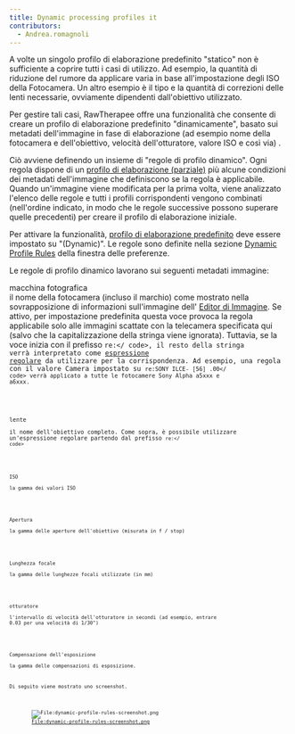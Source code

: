```yaml
---
title: Dynamic processing profiles it
contributors:
  - Andrea.romagnoli
---
```


A volte un singolo profilo di elaborazione predefinito "statico" non è
sufficiente a coprire tutti i casi di utilizzo. Ad esempio, la quantità
di riduzione del rumore da applicare varia in base all'impostazione
degli ISO della Fotocamera. Un altro esempio è il tipo e la quantità di
correzioni delle lenti necessarie, ovviamente dipendenti dall'obiettivo
utilizzato.

Per gestire tali casi, RawTherapee offre una funzionalità che consente
di creare un profilo di elaborazione predefinito "dinamicamente", basato
sui metadati dell'immagine in fase di elaborazione (ad esempio nome
della fotocamera e dell'obiettivo, velocità dell'otturatore, valore ISO
e così via) .

Ciò avviene definendo un insieme di "regole di profilo dinamico". Ogni
regola dispone di un [profilo di elaborazione
(parziale)](Creazione_processing_profiles_for_general_use.md)
più alcune condizioni dei metadati dell'immagine che definiscono se la
regola è applicabile. Quando un'immagine viene modificata per la prima
volta, viene analizzato l'elenco delle regole e tutti i profili
corrispondenti vengono combinati (nell'ordine indicato, in modo che le
regole successive possono superare quelle precedenti) per creare il
profilo di elaborazione iniziale.

Per attivare la funzionalità, [profilo di elaborazione
predefinito](Preferences#Default_Processing_Profile.md) deve
essere impostato su "(Dynamic)". Le regole sono definite nella sezione
[Dynamic Profile
Rules](Preferences#Dynamic_Profile_Rules_Tab.md) della finestra
delle preferenze.

Le regole di profilo dinamico lavorano sui seguenti metadati immagine:

macchina fotografica  
il nome della fotocamera (incluso il marchio) come mostrato nella
sovrapposizione di informazioni sull'immagine dell' [Editor di
Immagine](The_Image_Editor_Tab.md). Se attivo, per impostazione
predefinita questa voce provoca la regola applicabile solo alle immagini
scattate con la telecamera specificata qui (salvo che la
capitalizzazione della stringa viene ignorata). Tuttavia, se la voce
inizia con il prefisso <code>re:\</ code\>, il resto della stringa verrà
interpretato come [espressione
regolare](https://en.wikipedia.org/wiki/Regular_expression) da
utilizzare per la corrispondenza. Ad esempio, una regola con il valore
Camera impostato su <code>re:SONY ILCE- \[56\] .00\</ code\> verrà
applicato a tutte le fotocamere Sony Alpha a5xxx e a6xxx.

<!-- -->

lente  
il nome dell'obiettivo completo. Come sopra, è possibile utilizzare
un'espressione regolare partendo dal prefisso <code>re:\</ code\>

<!-- -->

ISO  
la gamma dei valori ISO

<!-- -->

Apertura  
la gamma delle aperture dell'obiettivo (misurata in f / stop)

<!-- -->

Lunghezza focale  
la gamma delle lunghezze focali utilizzate (in mm)

<!-- -->

otturatore  
l'intervallo di velocità dell'otturatore in secondi (ad esempio, entrare
0.03 per una velocità di 1/30")

<!-- -->

Compensazione dell'esposizione  
la gamma delle compensazioni di esposizione.

Di seguito viene mostrato uno screenshot.

<figure>
<img src="/images/dynamic-profile-rules-screenshot.png"
title="File:dynamic-profile-rules-screenshot.png" />
<figcaption><a
href="File:dynamic-profile-rules-screenshot.png">File:dynamic-profile-rules-screenshot.png</a></figcaption>
</figure>
